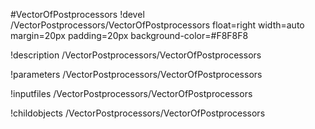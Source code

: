<!-- MOOSE Object Documentation Stub: Remove this when content is added. -->
#VectorOfPostprocessors
!devel /VectorPostprocessors/VectorOfPostprocessors float=right width=auto margin=20px padding=20px background-color=#F8F8F8

!description /VectorPostprocessors/VectorOfPostprocessors

!parameters /VectorPostprocessors/VectorOfPostprocessors

!inputfiles /VectorPostprocessors/VectorOfPostprocessors

!childobjects /VectorPostprocessors/VectorOfPostprocessors
